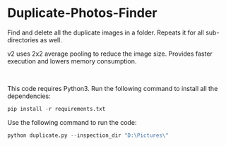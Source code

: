 # Duplicate-Photos-Finder
Find and delete all the duplicate images in a folder. Repeats it for all sub-directories as well. 
<br>

v2 uses 2x2 average pooling to reduce the image size. Provides faster execution and lowers memory consumption.

<br>

This code requires Python3. Run the following command to install all the dependencies:
```python
pip install -r requirements.txt
```

Use the following command to run the code: 
```python
python duplicate.py --inspection_dir "D:\Pictures\"
```
